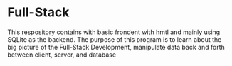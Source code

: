 # Full-Stack
This respository contains with basic frondent with hmtl and mainly using SQLite as the backend.
The purpose of this program is to learn about the big picture of the Full-Stack Development, 
manipulate data back and forth between client, server, and database

